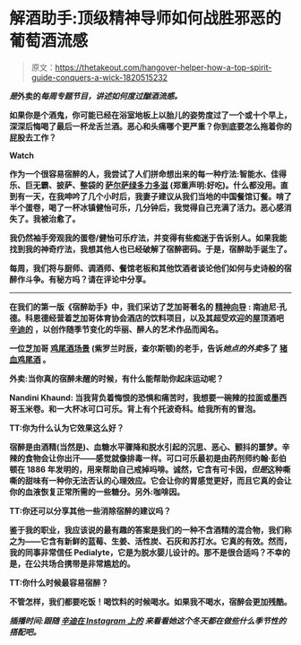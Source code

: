 # 解酒助手:顶级精神导师如何战胜邪恶的葡萄酒流感

> 原文：<https://thetakeout.com/hangover-helper-how-a-top-spirit-guide-conquers-a-wick-1820515232>

***是*****外卖的*每周专题节目，讲述如何度过酗酒流感。***

**如果你是个酒鬼，你可能已经在浴室地板上以胎儿的姿势度过了一个或十个早上，深深后悔喝了最后一杯龙舌兰酒。恶心和头痛哪个更严重？你到底要怎么拖着你的屁股去工作？**

**Watch**

**作为一个很容易宿醉的人，我尝试了人们拼命想出来的每一种疗法:智能水、佳得乐、巨无霸、披萨、整袋的 [萨尔萨绿多力多滋](https://www.fritolay.com/snacks/product-page/doritos/doritos-salsa-verde-flavored-tortilla-chips) (郑重声明:好吃)。什么都没用。直到有一天，在我呻吟了几个小时后，我妻子建议从我们当地的中国餐馆订餐。啃了半个蛋卷，喝了一杯冰镇健怡可乐，几分钟后，我觉得自己充满了活力。恶心感消失了。我被治愈了。** 

**我仍然袖手旁观我的蛋卷/健怡可乐疗法，并变得有些痴迷于告诉别人。如果我能找到我的神奇疗法，我想其他人也已经破解了宿醉密码。于是，宿醉助手诞生了。**

**每周，我们将与厨师、调酒师、餐馆老板和其他饮酒者谈论他们如何与史诗般的宿醉作斗争。有秘方吗？请在评论中分享。**

* * *

**在我们的第一版《宿醉助手》中，我们采访了芝加哥著名的 [精神向导](https://www.dnainfo.com/chicago/20150511/loop/chicago-athletic-association-hotel-finds-spirit-guide-nandini-khaund) : **南迪尼·孔德**。科恩德经营着芝加哥体育协会酒店的饮料项目，以及其超受欢迎的屋顶酒吧 [辛迪的](http://www.cindysrooftop.com/) ，以创作随季节变化的华丽、醉人的艺术作品而闻名。** 

**一位芝加哥 [鸡尾酒场景](https://punchdrink.com/articles/how-motley-crew-bartenders-violet-hour-transformed-chicago-cocktail-scene/) (紫罗兰时辰，查尔斯顿)的老手，告诉*她点的外卖*多了 [猪血鸡尾酒](https://www.chicagoreader.com/chicago/nandini-khaund-bloodiest-pig-blood-blood-sand/Content?oid=12843394) 。**

**外卖:当你真的宿醉未醒的时候，有什么能帮助你起床运动呢？**

****Nandini Khaund:** 当我背负着悔恨的恐惧和痛苦时，我想要一碗辣的拉面或墨西哥玉米卷。和一大杯冰可口可乐。背上有个托波奇科。给我所有的冒泡。**

**TT:你为什么认为它效果这么好？**

**宿醉是由酒精(当然是)、血糖水平骤降和脱水引起的沉思、恶心、颤抖的噩梦。辛辣的食物会让你出汗——感觉就像排毒一样。可口可乐最初是由药剂师约翰·彭伯顿在 1886 年发明的，用来帮助自己戒掉吗啡。诚然，它含有可卡因，*但是*这种嘶嘶的甜味有一种你无法否认的心理效应。它会让你的胃感觉更好，而且它真的会让你的血液恢复正常所需的一些糖分。另外:咖啡因。**

**TT:你还可以分享其他一些消除宿醉的建议吗？** 

**鉴于我的职业，我应该说的最有趣的答案是我们的一种不含酒精的混合物，我们称之为——它含有新鲜的蓝莓、生姜、活性炭、石灰和苏打水。它真的有效。然而，我的同事非常信任 Pedialyte，它是为脱水婴儿设计的。那不是很合适吗？不幸的是，在公共场合携带是非常尴尬的。** 

**TT:你什么时候最容易宿醉？** 

**不管怎样，我们都要吃饭！喝饮料的时候喝水。如果我不喝水，宿醉会更加残酷。** 

***插播时间:跟随* [*辛迪在 Instagram 上的*](https://www.instagram.com/cindysrooftop/) *来看看她这个冬天都在做些什么季节性的搭配吧。***